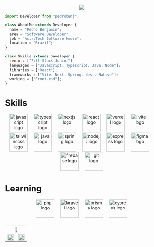 <p align="center">
  <a href="https://github.com/pedrobenj/readme-typing-svg">
    <img src="https://readme-typing-svg.demolab.com/?lines=Full-stack%20web%20and%20app%20developer;1%20year%20of%20coding%20experience;Always%20learning%20new%20things;creative%20solutions;&font=Fira%20Code&center=true&width=440&height=45&color=072794&vCenter=true&pause=1000&size=22" /></a>
</p>

```js
import Developer from "pedrobenj";

class AboutMe extends Developer {
  name = "Pedro Benjamin";
  area = "Software Developer";
  job = "AstroTech Software House";
  location = "Brazil";
}

class Skills extends Developer {
  senior: ["Full-Stack Junior"]
  languages = ["Javascript, Typescript, Java, Node"];
  libraries = ["React"];
  frameworks = ["Vite, Next, Spring, Nest, Native"];
  working = ["Front-end"];
}
```
<h1>Skills</h1>
<div align="center">
  <img src="https://skillicons.dev/icons?i=js" height="60" alt="javascript logo"  />
  <img width="12" />
  <img src="https://skillicons.dev/icons?i=ts" height="60" alt="typescript logo"  />
  <img width="12" />
  <img src="https://skillicons.dev/icons?i=nextjs" height="60" alt="nextjs logo"  />
  <img width="12" />
  <img src="https://skillicons.dev/icons?i=react" height="60" alt="react logo"  />
  <img width="12" />
  <img src="https://skillicons.dev/icons?i=vercel" height="60" alt="vercel logo"  />
  <img width="12" />
  <img src="https://skillicons.dev/icons?i=vite" height="60" alt="vite logo"  />
  <img width="12" />
  <img src="https://skillicons.dev/icons?i=tailwind" height="60" alt="tailwindcss logo"  />
  <img width="12" />
  <img src="https://skillicons.dev/icons?i=java" height="60" alt="java logo"  />
  <img width="12" />
  <img src="https://skillicons.dev/icons?i=spring" height="60" alt="spring logo"  />
  <img width="12" />
  <img src="https://skillicons.dev/icons?i=nodejs" height="60" alt="nodejs logo"  />
  <img width="12" />
  <img src="https://skillicons.dev/icons?i=express" height="60" alt="express logo"  />
  <img width="12" />
  <img src="https://skillicons.dev/icons?i=figma" height="60" alt="figma logo"  />
  <img width="12" />
  <img src="https://skillicons.dev/icons?i=firebase" height="60" alt="firebase logo"  />
  <img width="12" />
  <img src="https://skillicons.dev/icons?i=git" height="60" alt="git logo"  />
</div>

###

<h1>Learning</h1>
<div align="center">
  <img src="https://skillicons.dev/icons?i=php" height="60" alt="php logo"  />
  <img width="12" />
  <img src="https://skillicons.dev/icons?i=laravel" height="60" alt="laravel logo"  />
  <img width="12" />
  <img src="https://skillicons.dev/icons?i=prisma" height="60" alt="prisma logo"  />
  <img width="12" />
  <img src="https://skillicons.dev/icons?i=cypress" height="60" alt="cypress logo"  />
</div>

###

<table>
    <tr>
    
  </tr>
  
  <tr align='center'>
    <td colspan='2'>
       <img width="35%" src="https://github-readme-stats.vercel.app/api/top-langs/?username=pedrobenj&layout=compact&hide_border=true&langs_count=8&theme=algolia"/>
    </td>
  </tr>
  
  <tr></tr>
  
  <tr align='center'>
    <td>
      <img height="100%" src="https://github-readme-stats-sigma-five.vercel.app/api?username=pedrobenj&show_icons=true&include_all_commits=true&count_private=true&hide_border=true&theme=algolia" />
    </td>
    <td>
      <img height="100%" src="https://github-readme-streak-stats.herokuapp.com?user=pedrobenj&theme=algolia&hide_border=true" />
    </td>
  </tr>
  
  <tr></tr>
</table>

